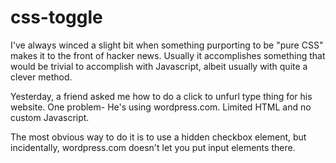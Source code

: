 css-toggle
==========

I've always winced a slight bit when something purporting to be "pure CSS" makes it to the front of hacker news. Usually it accomplishes something that would be trivial to accomplish with Javascript, albeit usually with quite a clever method.

Yesterday, a friend asked me how to do a click to unfurl type thing for his website. One problem- He's using wordpress.com. Limited HTML and no custom Javascript. 

The most obvious way to do it is to use a hidden checkbox element, but incidentally, wordpress.com doesn't let you put input elements there.
